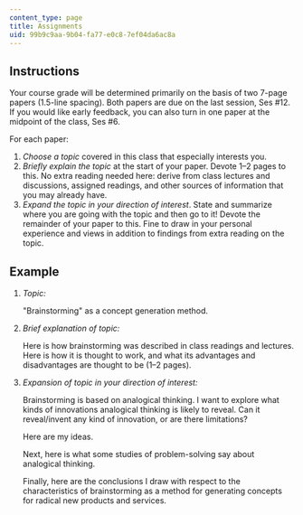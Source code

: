 ```yaml
---
content_type: page
title: Assignments
uid: 99b9c9aa-9b04-fa77-e0c8-7ef04da6ac8a
---
```


Instructions
------------

Your course grade will be determined primarily on the basis of two 7-page papers (1.5-line spacing). Both papers are due on the last session, Ses #12. If you would like early feedback, you can also turn in one paper at the midpoint of the class, Ses #6.

For each paper:

1.  _Choose a topic_ covered in this class that especially interests you.
2.  _Briefly explain the topic_ at the start of your paper. Devote 1–2 pages to this. No extra reading needed here: derive from class lectures and discussions, assigned readings, and other sources of information that you may already have.
3.  _Expand the topic in your direction of interest_. State and summarize where you are going with the topic and then go to it! Devote the remainder of your paper to this. Fine to draw in your personal experience and views in addition to findings from extra reading on the topic.

Example
-------

1.  _Topic:_
    
    "Brainstorming" as a concept generation method.
    
2.  _Brief explanation of topic:_
    
    Here is how brainstorming was described in class readings and lectures. Here is how it is thought to work, and what its advantages and disadvantages are thought to be (1–2 pages).
    
3.  _Expansion of topic in your direction of interest:_
    
    Brainstorming is based on analogical thinking. I want to explore what kinds of innovations analogical thinking is likely to reveal. Can it reveal/invent any kind of innovation, or are there limitations?
    
    Here are my ideas.
    
    Next, here is what some studies of problem-solving say about analogical thinking.
    
    Finally, here are the conclusions I draw with respect to the characteristics of brainstorming as a method for generating concepts for radical new products and services.